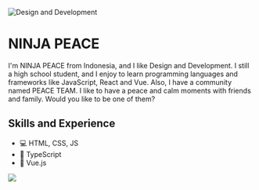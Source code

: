 ![Design and Development](https://github.com/ninjapeace/ninjapeace/thumbnail_github_bio.jpg)

# NINJA PEACE
I'm NINJA PEACE from Indonesia, and I like Design and Development. I still a high school student, and I enjoy to learn programming languages and frameworks like JavaScript, React and Vue. Also, I have a community named PEACE TEAM. I like to have a peace and calm moments with friends and family. Would you like to be one of them?

## Skills and Experience
* 💻 HTML, CSS, JS
* 📠 TypeScript
* 📱 Vue.js

![](https://github-readme-stats.vercel.app/api?username=ninjapeace&&show_icons=true&title_color=ffffff&icon_color=bb2acf&text_color=daf7dc&bg_color=151515)
